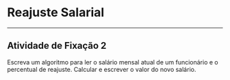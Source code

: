 # Reajuste Salarial

---

## Atividade de Fixação 2  

Escreva um algoritmo para ler o salário mensal atual de um funcionário e o percentual de reajuste. Calcular e escrever o valor do novo salário.  
 
